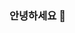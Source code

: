 ### 안녕하세요 👋

<!-- 9년차 안드로이드 개발자입니다. (feat. 고기, 캠핑)

디자이너, 개발자, 기획자 분들과 직접 소통하며 일 하는 것에 대해 재미를 느끼고 열심히 하려고 노력하는 개발자입니다 :)

틈틈히 개인앱을 만들면서 회사에서 다루지 못했던  새로운 버전 대응이나, 라이브러리 등을 사용하면서 자기계발을 하고있습니다.

(고기 좋아하고, 잘 굽습니다. 집게만 주세요)

<img src="https://img.shields.io/badge/-coroutine-green?style=flat"/> -->

<!--
**minshoki/minshoki** is a ✨ _special_ ✨ repository because its `README.md` (this file) appears on your GitHub profile.

Here are some ideas to get you started:

- 🔭 I’m currently working on ...
- 🌱 I’m currently learning ...
- 👯 I’m looking to collaborate on ...
- 🤔 I’m looking for help with ...
- 💬 Ask me about ...
- 📫 How to reach me: ...
- 😄 Pronouns: ...
- ⚡ Fun fact: ...
-->

